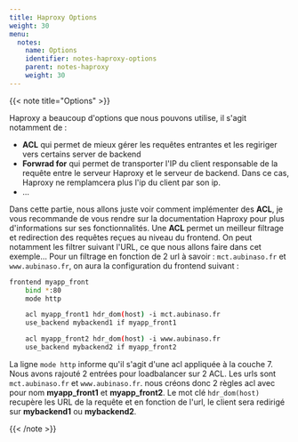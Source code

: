 ```yaml
---
title: Haproxy Options
weight: 30
menu:
  notes:
    name: Options
    identifier: notes-haproxy-options
    parent: notes-haproxy
    weight: 30
---
```


<!-- Options -->
{{< note title="Options" >}}

Haproxy a beaucoup d'options que nous pouvons utilise, il s'agit notamment de :
- **ACL** qui permet de mieux gérer les requêtes entrantes et les regiriger vers certains server de backend
- **Forwrad for** qui permet de transporter l'IP du client responsable de la requête entre le serveur Haproxy et le serveur de backend. Dans ce cas, Haproxy ne remplamcera plus l'ip du client par son ip.
- ...

Dans cette partie, nous allons juste voir comment implémenter des **ACL**, je vous recommande de vous rendre sur la documentation Haproxy pour plus d'informations sur ses fonctionnalités.
Une **ACL** permet un meilleur filtrage et redirection des requêtes reçues au niveau du frontend. On peut notamment les filtrer suivant l'URL, ce que nous allons faire dans cet exemple...
Pour un filtrage en fonction de 2 url à savoir : `mct.aubinaso.fr` et `www.aubinaso.fr`, on aura la configuration du frontend suivant :
```bash
frontend myapp_front
    bind *:80
    mode http

    acl myapp_front1 hdr_dom(host) -i mct.aubinaso.fr
    use_backend mybackend1 if myapp_front1

    acl myapp_front2 hdr_dom(host) -i www.aubinaso.fr
    use_backend mybackend2 if myapp_front2
```

La ligne `mode http` informe qu'il s'agit d'une acl appliquée à la couche 7. Nous avons rajouté 2 entrées pour loadbalancer sur 2 ACL. Les urls sont `mct.aubinaso.fr` et `www.aubinaso.fr`. nous créons donc 2 règles acl avec pour nom **myapp_front1** et **myapp_front2**. Le mot clé `hdr_dom(host)` recupère les URL de la requête et en fonction de l'url, le client sera redirigé sur **mybackend1** ou **mybackend2**.

{{< /note >}}